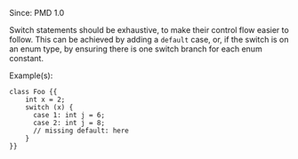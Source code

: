 Since: PMD 1.0

Switch statements should be exhaustive, to make their control flow
            easier to follow. This can be achieved by adding a `default` case, or,
            if the switch is on an enum type, by ensuring there is one switch branch
            for each enum constant.

Example(s):
```
class Foo {{
    int x = 2;
    switch (x) {
      case 1: int j = 6;
      case 2: int j = 8;
      // missing default: here
    }
}}
```
